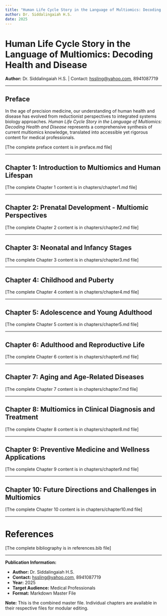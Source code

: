 ```yaml
---
title: "Human Life Cycle Story in the Language of Multiomics: Decoding Health and Disease"
author: Dr. Siddalingaiah H.S.
date: 2025
---
```


# Human Life Cycle Story in the Language of Multiomics: Decoding Health and Disease

**Author:** Dr. Siddalingaiah H.S. | Contact: hssling@yahoo.com, 8941087719

---

## Preface

In the age of precision medicine, our understanding of human health and disease has evolved from reductionist perspectives to integrated systems biology approaches. *Human Life Cycle Story in the Language of Multiomics: Decoding Health and Disease* represents a comprehensive synthesis of current multiomics knowledge, translated into accessible yet rigorous content for medical professionals.

[The complete preface content is in preface.md file]

---

## Chapter 1: Introduction to Multiomics and Human Lifespan

[The complete Chapter 1 content is in chapters/chapter1.md file]

---

## Chapter 2: Prenatal Development - Multiomic Perspectives

[The complete Chapter 2 content is in chapters/chapter2.md file]

---

## Chapter 3: Neonatal and Infancy Stages

[The complete Chapter 3 content is in chapters/chapter3.md file]

---

## Chapter 4: Childhood and Puberty

[The complete Chapter 4 content is in chapters/chapter4.md file]

---

## Chapter 5: Adolescence and Young Adulthood

[The complete Chapter 5 content is in chapters/chapter5.md file]

---

## Chapter 6: Adulthood and Reproductive Life

[The complete Chapter 6 content is in chapters/chapter6.md file]

---

## Chapter 7: Aging and Age-Related Diseases

[The complete Chapter 7 content is in chapters/chapter7.md file]

---

## Chapter 8: Multiomics in Clinical Diagnosis and Treatment

[The complete Chapter 8 content is in chapters/chapter8.md file]

---

## Chapter 9: Preventive Medicine and Wellness Applications

[The complete Chapter 9 content is in chapters/chapter9.md file]

---

## Chapter 10: Future Directions and Challenges in Multiomics

[The complete Chapter 10 content is in chapters/chapter10.md file]

---

# References

[The complete bibliography is in references.bib file]

---

**Publication Information:**
- **Author:** Dr. Siddalingaiah H.S.
- **Contact:** hssling@yahoo.com, 8941087719
- **Year:** 2025
- **Target Audience:** Medical Professionals
- **Format:** Markdown Master File

**Note:** This is the combined master file. Individual chapters are available in their respective files for modular editing.
